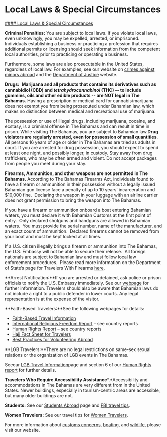 # Local Laws & Special Circumstances

[#### Local Laws & Special Circumstances](javascript:void(0); "Local Laws & Special Circumstances")

**Criminal Penalties:** You are subject to local laws. If you violate local laws, even unknowingly, you may be expelled, arrested, or imprisoned. Individuals establishing a business or practicing a profession that requires additional permits or licensing should seek information from the competent local authorities, prior to practicing or operating a business.

Furthermore, some laws are also prosecutable in the United States, regardless of local law. For examples, see our website on [crimes against minors abroad](https://travel.state.gov/content/travel/en/international-travel/emergencies/arrest-detention/crimes-against-minors.html) and the [Department of Justice](http://www.justice.gov/usam/criminal-resource-manual-1617-extraterritorial-criminal-jurisdiction-18-usc-112-878-970-1116) website.

**Drugs:**  **Marijuana and all products that contains its derivatives such as cannabidiol (CBD) and *tetrahydrocannabinol* (THC) -- to include gummies, oils and other edible products -- are NOT legal in The Bahamas.** Having a prescription or medical card for cannabis/marijuana does not exempt you from being prosecuted under Bahamian law, which makes no distinction between medical and recreational use of marijuana.

The possession or use of illegal drugs, including marijuana, cocaine, and ecstasy, is a criminal offense in The Bahamas and can result in time in prison. While visiting The Bahamas, you are subject to Bahamian law.**Drug violators are regularly arrested, even for possession of small quantities**. All persons 16 years of age or older in The Bahamas are tried as adults in court. If you are arrested for drug possession, you should expect to spend at least one night, and possibly longer, in custody. Stay away from drug traffickers, who may be often armed and violent. Do not accept packages from people you meet during your stay.

**Firearms, Ammunition, and other weapons are not permitted in The Bahamas.** According to The Bahamas Firearms Act, individuals found to have a firearm or ammunition in their possession without a legally issued Bahamian gun license face a penalty of up to 10 years’ incarceration and $10,000 fine.  Declaring the weapon in your luggage with an airline carrier does not grant permission to bring the weapon into The Bahamas.

If you have a firearm or ammunition onboard a boat entering Bahamian waters, you must declare it with Bahamian Customs at the first point of entry.  Only declared shotguns and handguns are allowed in Bahamian waters.  You must provide the serial number, name of the manufacturer, and an exact count of ammunition.  Declared firearms cannot be removed from your boat and must be kept locked at all times.

If a U.S. citizen illegally brings a firearm or ammunition into The Bahamas, the U.S. Embassy will not be able to secure their release.  All foreign nationals are subject to Bahamian law and must follow local law enforcement procedures.  Please read more information on the Department of State’s page for Travelers With Firearms [here](https://travel.state.gov/content/travel/en/international-travel/before-you-go/travelers-with-special-considerations/traveling-abroad-with-firearms.html).

**Arrest Notification:**If you are arrested or detained, ask police or prison officials to notify the U.S. Embassy immediately. See our [webpage](https://travel.state.gov/content/travel/en/international-travel/emergencies/arrest-detention.html) for further information. Travelers should also be aware that Bahamian laws do not include a right to a public defender in lower courts. Any legal representation is at the expense of the visitor.

**Faith-Based Travelers:**See the following webpages for details:

* [Faith-Based Travel Information](https://travel.state.gov/content/travel/en/international-travel/before-you-go/travelers-with-special-considerations/faith-based-travel.html)
* [International Religious Freedom Report](https://www.state.gov/international-religious-freedom-reports/) – see country reports
* [Human Rights Report](https://www.state.gov/reports-bureau-of-democracy-human-rights-and-labor/country-reports-on-human-rights-practices/) – see country reports
* [Hajj Fact Sheet for Travelers](https://travel.state.gov/content/travel/en/international-travel/before-you-go/travelers-with-special-considerations/hajj-umrah.html)
* [Best Practices for Volunteering Abroad](https://travel.state.gov/content/travel/en/international-travel/before-you-go/travelers-with-special-considerations/volunteering-abroad.html)

**LGB Travelers:**There are no legal restrictions on same-sex sexual relations or the organization of LGB events in The Bahamas.

Seeour [LGB Travel Information](https://travel.state.gov/content/travel/en/international-travel/before-you-go/travelers-with-special-considerations/lgbti.html)page and section 6 of our [Human Rights report](https://www.state.gov/reports-bureau-of-democracy-human-rights-and-labor/country-reports-on-human-rights-practices/) for further details.

**Travelers Who Require Accessibility Assistance***.*Accessibility and accommodations in The Bahamas are very different from in the United States. Newer buildings, especially in tourism-centric areas are accessible, but many older buildings are not.

**Students:** See our [Students Abroad](https://travel.state.gov/content/travel/en/international-travel/before-you-go/travelers-with-special-considerations/students.html) page and [FBI travel tips](https://ucr.fbi.gov/investigate/counterintelligence/student-brochure).

**Women Travelers:** See our travel tips for [Women Travelers](https://travel.state.gov/content/travel/en/international-travel/before-you-go/travelers-with-special-considerations/women-travelers.html).

For more information about [customs concerns](https://bs.usembassy.gov/customs-concerns/), [boating](https://bs.usembassy.gov/boating-in-the-bahamas/), and [wildlife](https://bs.usembassy.gov/wildlife/), please visit our website.